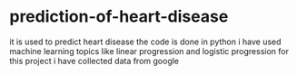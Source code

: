 # prediction-of-heart-disease
it is used to predict heart disease 
the code is done in python
i have used machine learning topics like linear progression and logistic progression for this project
i have collected data from google
